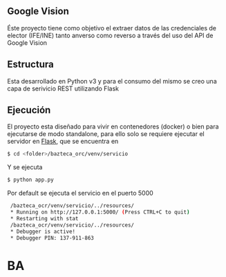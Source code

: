 ## Google Vision 

Éste proyecto tiene como objetivo el extraer datos de las credenciales de elector (IFE/INE) tanto anverso como reverso a través del uso del API de Google Vision

## Estructura

Esta desarrollado en Python v3 y para el consumo del mismo se creo una capa de serivicio REST utilizando Flask 

## Ejecución

El proyecto esta diseñado para vivir en contenedores (docker) o bien para ejecutarse de modo standalone, para ello solo se requiere ejecutar el servidor en [Flask](https://palletsprojects.com/p/flask/), que se encuentra en 

```sh
$ cd <folder>/bazteca_orc/venv/servicio
```

Y se ejecuta

```sh
$ python app.py
```

Por default se ejecuta el servicio en el puerto 5000

```sh 
 /bazteca_ocr/venv/servicio/../resources/
 * Running on http://127.0.0.1:5000/ (Press CTRL+C to quit)
 * Restarting with stat
 /bazteca_ocr/venv/servicio/../resources/
 * Debugger is active!
 * Debugger PIN: 137-911-863
```

# BA
